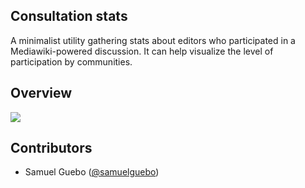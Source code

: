 ## Consultation stats
A minimalist utility gathering stats about editors who participated in a Mediawiki-powered discussion. It can help visualize the level of participation by communities.

## Overview
![](https://tools.wmflabs.org/tsbot/static/medias/consultation-stats-screenshot.png)

## Contributors
 * Samuel Guebo ([@samuelguebo](https://github.com/samuelguebo))